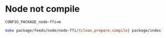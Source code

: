 # Node not compile

```text
CONFIG_PACKAGE_node-ffi=m
```

```bash
make package/feeds/node/node-ffi/{clean,prepare,compile} package/index V=s
```